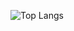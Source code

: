![Top Langs](https://github-readme-stats.vercel.app/api/top-langs/?username=stepney141&layout=compact)
